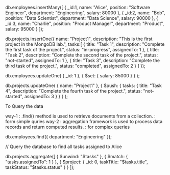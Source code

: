 
db.employees.insertMany([
  {
    _id:1,
    name: "Alice",
    position: "Software Engineer",
    department: "Engineering",
    salary: 80000
  },
  {
    _id:2,
    name: "Bob",
    position: "Data Scientist",
    department: "Data Science",
    salary: 90000
  },
  {
    _id:3,
    name: "Charlie",
    position: "Product Manager",
    department: "Product",
    salary: 95000
  }
]);

db.projects.insertOne({
  name: "Project1",
  description: "This is the first project in the MongoDB lab.",
  tasks:[
    {
      title: "Task 1",
      description: "Complete the first task of the project.",
      status: "in-progress",
      assignedTo: 1
    },
    {
      title: "Task 2",
      description: "Complete the second task of the project.",
      status: "not-started",
      assignedTo: 1
    },
    {
      title: "Task 3",
      description: "Complete the third task of the project.",
      status: "completed",
      assignedTo: 2
    }
  ]
});

db.employees.updateOne(
  { _id: 1 },
  { $set: { salary: 85000 } }
);

db.projects.updateOne(
  { name: "Project1" },
  { $push: { tasks: { title: "Task 4", description: "Complete the fourth task of the project.", status: "not-started", assignedTo: 3 } } }
);



To Query the data

way-1 : .find() method is used to retrieve documents from a collection. : form simple quries
way-2 : aggregation framework is used to process data records and return computed results. : for complex queries

db.employees.find({ department: "Engineering" });

// Query the database to find all tasks assigned to Alice

<!-- db.projects.find(
  { "tasks.assignedTo": 1 },
  { "tasks.$": 1 }
); -->


db.projects.aggregate([
  { $unwind: "$tasks" },
  { $match: { "tasks.assignedTo": 1 } },
  { $project: { _id: 0, taskTitle: "$tasks.title", taskStatus: "$tasks.status" } }
]);

